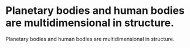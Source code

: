 # Planetary bodies and human bodies are multidimensional in structure.

Planetary bodies and human bodies are multidimensional in structure.